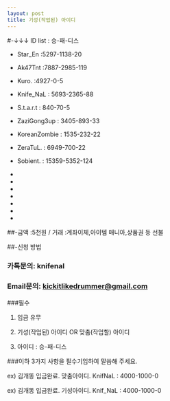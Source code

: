 ```yaml
---
layout: post
title: 기성(작업된) 아이디
---
```


#-↓↓↓ ID list : 승-패-디스




* Star_En :5297-1138-20

* Ak47Tnt :7887-2985-119 

* Kuro. :4927-0-5

* Knife_NaL : 5693-2365-88

* S.t.a.r.t : 840-70-5  

* ZaziGong3up : 3405-893-33

* KoreanZombie : 1535-232-22

* ZeraTuL. : 6949-700-22

* Sobient. : 15359-5352-124

* 

* 

* 

* 

* 

* 

* 

##-금액 :5천원 / 거래 :계좌이체,아이템 매니아,상품권 등 선불 

##-신청 방법 

### 카톡문의: knifenal

### Email문의: [kickitlikedrummer@gmail.com](mailto:kickitlikedrummer@gmail.com)

###필수 

1. 입금 유무

2. 기성(작업된) 아이디 OR 맞춤(작업할) 아이디

3. 아이디 : 승-패-디스

###이하 3가지 사항을 필수기입하여 말씀해 주세요.

ex) 김개똥 입금완료. 맞춤아이디. KnifNaL : 4000-1000-0 

ex) 김개똥 입금완료. 기성아이디. Knif_NaL : 4000-1000-0 

